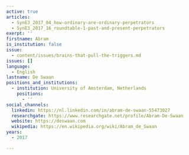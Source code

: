 ```yaml
---
active: true
articles:
  - SynE3_2017_04_how-ordinary-are-ordinary-perpetrators
  - SynE3_2017_16_roundtable-1-past-and-present-perpetrators
exerpt: ''
firstname: Abram
is_institution: false
issue:
  - content/issues/brains-that-pull-the-triggers.md
issues: []
language:
  - English
lastname: De Swaan
positions_and_institutions:
  - institution: University of Amsterdam, Netherlands
    positions:
      - ''
social_channels:
  linkedin: https://nl.linkedin.com/in/abram-de-swaan-55473027
  researchgate: https://www.researchgate.net/profile/Abram-De-Swaan
  website: https://deswaan.com
  wikipedia: https://en.wikipedia.org/wiki/Abram_de_Swaan
years:
  - 2017

---
```

